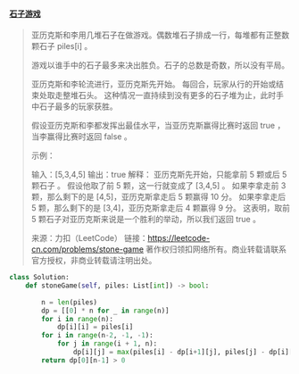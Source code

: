 #### [石子游戏](https://leetcode-cn.com/problems/stone-game/)

> 亚历克斯和李用几堆石子在做游戏。偶数堆石子排成一行，每堆都有正整数颗石子 piles[i] 。
>
> 游戏以谁手中的石子最多来决出胜负。石子的总数是奇数，所以没有平局。
>
> 亚历克斯和李轮流进行，亚历克斯先开始。 每回合，玩家从行的开始或结束处取走整堆石头。 这种情况一直持续到没有更多的石子堆为止，此时手中石子最多的玩家获胜。
>
> 假设亚历克斯和李都发挥出最佳水平，当亚历克斯赢得比赛时返回 true ，当李赢得比赛时返回 false 。
>
>  
>
> 示例：
>
> 输入：[5,3,4,5]
> 输出：true
> 解释：
> 亚历克斯先开始，只能拿前 5 颗或后 5 颗石子 。
> 假设他取了前 5 颗，这一行就变成了 [3,4,5] 。
> 如果李拿走前 3 颗，那么剩下的是 [4,5]，亚历克斯拿走后 5 颗赢得 10 分。
> 如果李拿走后 5 颗，那么剩下的是 [3,4]，亚历克斯拿走后 4 颗赢得 9 分。
> 这表明，取前 5 颗石子对亚历克斯来说是一个胜利的举动，所以我们返回 true 。
>
> 来源：力扣（LeetCode）
> 链接：https://leetcode-cn.com/problems/stone-game
> 著作权归领扣网络所有。商业转载请联系官方授权，非商业转载请注明出处。



```python
class Solution:
    def stoneGame(self, piles: List[int]) -> bool:
        
        n = len(piles)
        dp = [[0] * n for _ in range(n)]
        for i in range(n):
            dp[i][i] = piles[i]
        for i in range(n-2, -1, -1):
            for j in range(i + 1, n):
                dp[i][j] = max(piles[i] - dp[i+1][j], piles[j] - dp[i][j-1])
        return dp[0][n-1] > 0
```

